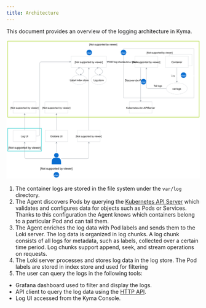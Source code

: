 ```yaml
---
title: Architecture
---
```


This document provides an overview of the logging architecture in Kyma. 

![Logging architecture in Kyma](./assets/logging-architecture.svg)



1. The container logs are stored in the file system under the `var/log` directory.
2. The Agent discovers Pods by querying the [Kubernetes API Server](https://kubernetes.io/docs/reference/command-line-tools-reference/kube-apiserver/) which validates and configures data for objects such as Pods or Services. Thanks to this configuration the Agent knows which containers belong to a particular Pod and can tail them. 
3. The Agent enriches the log data with Pod labels and sends them to the Loki server. The log data is organized in log chunks. A log chunk consists of all logs for metadata, such as labels, collected over a certain time period. Log chunks support append, seek, and stream operations on requests.
4. The Loki server processes and stores log data in the log store. The Pod labels are stored in index store and used for filtering
5. The user can query the logs in the following tools:

* Grafana dashboard used to filter and display the logs.
* API client to query the log data using the [HTTP API](https://github.com/grafana/loki/blob/master/docs/api.md).
* Log UI accessed from the Kyma Console.






